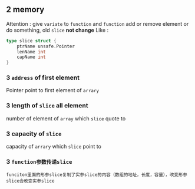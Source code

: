 ## 2 memory
Attention : give `variate` to `function` and `function` add or remove element or do something, old `slice` **not change**
Like :
```go
type slice struct {
	ptrName unsafe.Pointer
	lenName int
	capName int
}
```

### 3  `address` of first element 
Pointer point to first element of `arrary` 

### 3  length of `slice` all element
number of element of   `array` which `slice` quote to

### 3  capacity of `slice`
capacity of   `arrary` which `slice` point to

### 3  `function参数传递slice` 
`funciton里面的形参slice复制了实参slice的内容（数组的地址，长度，容量），改变形参slice会改变实参slice` 
